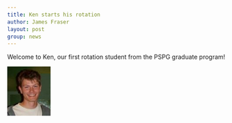 ```yaml
---
title: Ken starts his rotation
author: James Fraser
layout: post
group: news
---
```

Welcome to Ken, our first rotation student from the PSPG graduate program!

![Ken](/static/img/news/ken.jpg "Ken")
